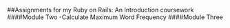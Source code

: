 ##Assignments for my Ruby on Rails: An Introduction coursework
####Module Two
-Calculate Maximum Word Frequency
####Module Three
